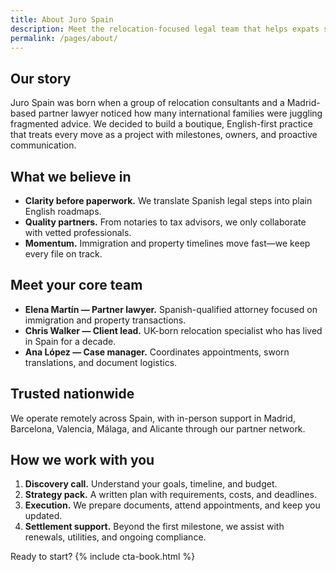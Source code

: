 ```yaml
---
title: About Juro Spain
description: Meet the relocation-focused legal team that helps expats settle confidently in Spain.
permalink: /pages/about/
---
```

## Our story

Juro Spain was born when a group of relocation consultants and a Madrid-based partner lawyer noticed how many international families were juggling fragmented advice. We decided to build a boutique, English-first practice that treats every move as a project with milestones, owners, and proactive communication.

## What we believe in

- **Clarity before paperwork.** We translate Spanish legal steps into plain English roadmaps.
- **Quality partners.** From notaries to tax advisors, we only collaborate with vetted professionals.
- **Momentum.** Immigration and property timelines move fast—we keep every file on track.

## Meet your core team

- **Elena Martín — Partner lawyer.** Spanish-qualified attorney focused on immigration and property transactions.
- **Chris Walker — Client lead.** UK-born relocation specialist who has lived in Spain for a decade.
- **Ana López — Case manager.** Coordinates appointments, sworn translations, and document logistics.

## Trusted nationwide

We operate remotely across Spain, with in-person support in Madrid, Barcelona, Valencia, Málaga, and Alicante through our partner network.

## How we work with you

1. **Discovery call.** Understand your goals, timeline, and budget.
2. **Strategy pack.** A written plan with requirements, costs, and deadlines.
3. **Execution.** We prepare documents, attend appointments, and keep you updated.
4. **Settlement support.** Beyond the first milestone, we assist with renewals, utilities, and ongoing compliance.

Ready to start? {% include cta-book.html %}
